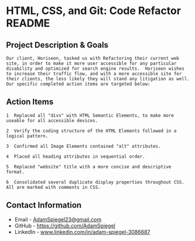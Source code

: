 # **HTML, CSS, and Git: Code Refactor README**

## Project Description & Goals
    Our client, Horiseon, tasked us with Refactoring their current web site, in order to make it more user accessible for any particular disability and optimized for search engine results.  Horiseon wishes to increase their traffic flow, and with a more accessible site for their clients, the less likely they will stand any litigation as well.  Our specific completed action items are targeted below:

## Action Items 

    1  Replaced all "divs" with HTML Semantic Elements, to make more useable for all accessible devices.

    2  Verify the coding structure of the HTML Elements followed in a logical pattern.

    3  Confirmed all Image Elements contained "alt" attributes.

    4  Placed all heading attributes in sequential order.

    5  Replaced "website" title with a more concise and descriptive format.

    6  Consolidated several duplicate display properties throughout CSS.  All are marked with comments in CSS.

## Contact Information
* Email - AdamSpiegel23@gmail.com
* GitHub - https://github.com/AdamSpiegel
* LinkedIn - www.linkedin.com/in/adam-spiegel-3086687

